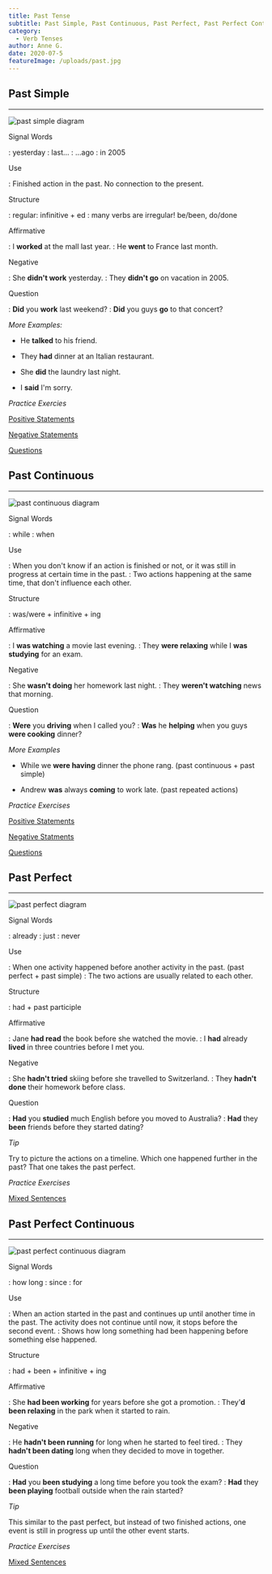 ```yaml
---
title: Past Tense
subtitle: Past Simple, Past Continuous, Past Perfect, Past Perfect Continous 
category:
  - Verb Tenses
author: Anne G.
date: 2020-07-5
featureImage: /uploads/past.jpg
---
```


## Past Simple
- - -

![past simple diagram](/uploads/blog/past-simple.png)

Signal Words

:   yesterday
:   last...
:   ...ago
:   in 2005

Use

:   Finished action in the past. No connection to the present.

Structure

:   regular: infinitive + ed
:   many verbs are irregular! be/been, do/done

Affirmative

:   I **worked** at the mall last year.
:	He **went** to France last month.

Negative

:   She **didn't work** yesterday.
:   They **didn't go** on vacation in 2005.

Question

:   **Did** you **work** last weekend?
:   **Did** you guys **go** to that concert?

_More Examples:_

- He **talked** to his friend.

- They **had** dinner at an Italian restaurant.

- She **did** the laundry last night.

- I **said** I'm sorry.

_Practice Exercies_

[Positive Statements](https://www.englisch-hilfen.de/en/exercises/tenses/simple_past_statements2.htm)

[Negative Statements](https://www.englisch-hilfen.de/en/exercises/tenses/simple_past_negation_sentences.htm)

[Questions](https://www.englisch-hilfen.de/en/exercises/questions/simple_past.htm)


## Past Continuous
- - -

![past continuous diagram](/uploads/blog/past-cont.png)

Signal Words

:   while
:   when

Use

:   When you don't know if an action is finished or not, or it was still in progress at certain time in the past.
:   Two actions happening at the same time, that don't influence each other.

Structure

:   was/were + infinitive + ing

Affirmative

:   I **was watching** a movie last evening.
:	They **were relaxing** while I **was studying** for an exam.

Negative

:   She **wasn't doing** her homework last night.
:   They **weren't watching** news that morning.

Question

:   **Were** you **driving** when I called you?
:   **Was** he **helping** when you guys **were cooking** dinner?

_More Examples_

- While we **were having** dinner the phone rang. (past continuous + past simple)

- Andrew **was** always **coming** to work late. (past repeated actions)

_Practice Exercises_

[Positive Statements](https://www.englisch-hilfen.de/en/exercises/tenses/past_progressive_statements.htm)

[Negative Statments](https://www.englisch-hilfen.de/en/exercises/tenses/past_progressive_negation_sentences.htm)

[Questions](https://www.englisch-hilfen.de/en/exercises/questions/past_progressive.htm)

## Past Perfect
- - -

![past perfect diagram](/uploads/blog/past-perf.png)

Signal Words

:   already
:   just
:   never

Use

:   When one activity happened before another activity in the past. (past perfect + past simple)
:   The two actions are usually related to each other.

Structure

:   had + past participle

Affirmative

:   Jane **had read** the book before she watched the movie.
:   I **had** already **lived** in three countries before I met you.

Negative

:   She **hadn't tried** skiing before she travelled to Switzerland. 
:   They **hadn't done** their homework before class.

Question

:   **Had** you **studied** much English before you moved to Australia?
:   **Had** they **been** friends before they started dating?

_Tip_

Try to picture the actions on a timeline. Which one happened further in the past? That one takes the past perfect.

_Practice Exercises_

[Mixed Sentences](https://www.englisch-hilfen.de/en/exercises/tenses/past_perfect_mix.htm)

## Past Perfect Continuous
- - -

![past perfect continuous diagram](/uploads/blog/past-pc.png)

Signal Words

:   how long
:   since
:   for

Use

:   When an action started in the past and continues up until another time in the past. The activity does not continue until now, it stops before the second event.
:   Shows how long something had been happening before something else happened.

Structure

:   had + been + infinitive + ing

Affirmative

:   She **had been working** for years before she got a promotion.
:   They'**d been relaxing** in the park when it started to rain.

Negative

:   He **hadn't been running** for long when he started to feel tired. 
:   They **hadn't been dating** long when they decided to move in together.

Question

:   **Had** you **been studying** a long time before you took the exam?
:   **Had** they **been playing** football outside when the rain started?

_Tip_

This similar to the past perfect, but instead of two finished actions, one event is still in progress up until the other event starts.

_Practice Exercises_

[Mixed Sentences](https://www.englisch-hilfen.de/en/exercises/tenses/present_perfect_progressive_mix.htm)